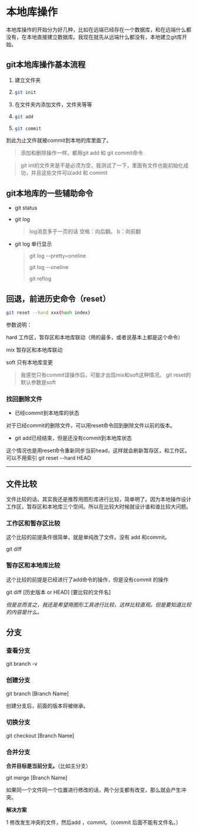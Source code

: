 # 本地库操作

本地库操作的开始分为好几种，比如在远端已经存在一个数据库，和在远端什么都没有，在本地直接建立数据库。我现在就先从远端什么都没有，本地建立git库开始。

## git本地库操作基本流程

1. 建立文件夹

2. ```bash
   git init
   ```

3. 在文件夹内添加文件，文件夹等等

4. ```bash
   git add
   ```

5. ```bash
   git commit
   ```

到此为止文件就被commit到本地的库里面了。

> 添加和删除操作一样，都用git add 和 git commit命令

> git int的文件夹是不是必须为空，我测试了一下，里面有文件也能初始化成功，并且这些文件可以add 和 commit

## git本地库的一些辅助命令

- git status

- git log

  > log消息多于一页的话  空格：向后翻。  b：向前翻

- git log 单行显示

  > git log --pretty=oneline
  >
  > git log --oneline
  >
  > git reflog

## 回退，前进历史命令（reset）

```bash
git reset --hard xxx(hash index)
```

参数说明：

hard 工作区，暂存区和本地库联动（用的最多，或者说基本上都是这个命令）

mix  暂存区和本地库联动

soft 只有本地库变更

> 我感觉只有commit误操作后，可能才出现mix和soft这种情况。 git reset的默认参数是soft

### 找回删除文件

- 已经commit到本地库的状态

对于已经commit的删除文件，可以用reset命令回到删除文件以前的版本。

- git add已经结束，但是还没有commit到本地库状态

这个情况也是用reset命令重新同步当前head，这样就会刷新暂存区，和工作区。可以不用索引 git reset --hard HEAD

---

## 文件比较

文件比较的话，其实我还是推荐用图形库进行比较，简单明了。因为本地操作设计工作区，暂存区和本地库三个空间。所以在比较大时候就设计谁和谁比较大问题。

### 工作区和暂存区比较

这个比较的前提条件很简单，就是单纯改了文件。没有 add 和commit。

git diff

### 暂存区和本地库比较

这个比较的前提是已经进行了add命令的操作，但是没有commit 的操作

git diff [历史版本 or HEAD] [要比较的文件名]

*但是总而言之，我还是希望用图形工具进行比较，这样比较直观。但是要知道比较的内容是什么。*



## 分支

### 查看分支

git branch -v

### 创建分支

git branch [Branch Name]

创建分支后，前面的版本将被继承。

### 切换分支

git checkout [Branch Name]

### 合并分支

**合并目标是当前分支。**（比如主分支）

git merge [Branch Name]

如果同一个文件同一个位置进行修改的话，两个分支都有改变，那么就会产生冲突。

**解决方案**

1 修改发生冲突的文件，然后add ，commit。（commit 后面不能有文件名。）







